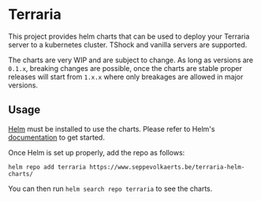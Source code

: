 # Terraria

This project provides helm charts that can be used to deploy your Terraria server to a kubernetes
cluster. TShock and vanilla servers are supported.

The charts are very WIP and are subject to change. As long as versions are `0.1.x`, breaking 
changes are possible, once the charts are stable proper releases will start from `1.x.x` where only
breakages are allowed in major versions.

## Usage

[Helm](https://helm.sh) must be installed to use the charts.
Please refer to Helm's [documentation](https://helm.sh/docs/) to get started.

Once Helm is set up properly, add the repo as follows:

```
helm repo add terraria https://www.seppevolkaerts.be/terraria-helm-charts/
```

You can then run `helm search repo terraria` to see the charts.
